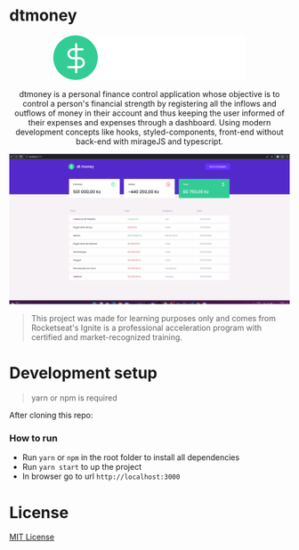 # dtmoney

<p align="center">

  <img src="./src/assets/logo.svg" />
  
  <p align="center">
  dtmoney is a personal finance control application whose objective is to control a person's financial strength by registering all the inflows and outflows of money in their account and thus keeping the user informed of their expenses and expenses through a dashboard. Using modern development concepts like hooks, styled-components, front-end without back-end with mirageJS and typescript.
  </p>

  <img src=".github/dtmoney.gif" />

> This project was made for learning purposes only and comes from Rocketseat's Ignite is a professional acceleration program with certified and market-recognized training.

</p>

# Development setup

> yarn or npm is required

After cloning this repo:

### How to run

- Run `yarn` or `npm` in the root folder to install all dependencies
- Run `yarn start` to up the project
- In browser go to url `http://localhost:3000`

# License

[MIT License](/LICENSE)

